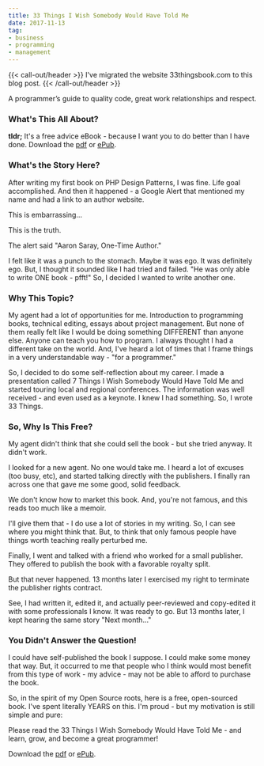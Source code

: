 ```yaml
---
title: 33 Things I Wish Somebody Would Have Told Me
date: 2017-11-13
tag:
- business
- programming
- management
---
```

{{< call-out/header >}}
I've migrated the website 33thingsbook.com to this blog post.
{{< /call-out/header >}}

A programmer’s guide to quality code, great work relationships and respect.

<!--more-->

### What's This All About?
**tldr;** It's a free advice eBook - because I want you to do better than I have done.  Download the [pdf](/uploads/2017/33%20Things%20I%20Wish%20Somebody%20Would%20Have%20Told%20Me.pdf) or [ePub](/uploads/2017/33%20Things%20I%20Wish%20Somebody%20Would%20Have%20Told%20Me.epub).

### What's the Story Here?

After writing my first book on PHP Design Patterns, I was fine. Life goal accomplished. And then it happened - a Google Alert that mentioned my name and had a link to an author website.

This is embarrassing...

This is the truth.

The alert said "Aaron Saray, One-Time Author."

I felt like it was a punch to the stomach. Maybe it was ego. It was definitely ego. But, I thought it sounded like I had tried and failed. "He was only able to write ONE book - pfft!" So, I decided I wanted to write another one.

### Why This Topic?

My agent had a lot of opportunities for me. Introduction to programming books, technical editing, essays about project management. But none of them really felt like I would be doing something DIFFERENT than anyone else. Anyone can teach you how to program. I always thought I had a different take on the world. And, I've heard a lot of times that I frame things in a very understandable way - "for a programmer."

So, I decided to do some self-reflection about my career. I made a presentation called 7 Things I Wish Somebody Would Have Told Me and started touring local and regional conferences. The information was well received - and even used as a keynote. I knew I had something. So, I wrote 33 Things.

### So, Why Is This Free?

My agent didn't think that she could sell the book - but she tried anyway. It didn't work.

I looked for a new agent. No one would take me. I heard a lot of excuses (too busy, etc), and started talking directly with the publishers. I finally ran across one that gave me some good, solid feedback.

We don't know how to market this book. And, you're not famous, and this reads too much like a memoir.

I'll give them that - I do use a lot of stories in my writing. So, I can see where you might think that. But, to think that only famous people have things worth teaching really perturbed me.

Finally, I went and talked with a friend who worked for a small publisher. They offered to publish the book with a favorable royalty split.

But that never happened. 13 months later I exercised my right to terminate the publisher rights contract.

See, I had written it, edited it, and actually peer-reviewed and copy-edited it with some professionals I know. It was ready to go. But 13 months later, I kept hearing the same story "Next month..."

### You Didn't Answer the Question!

I could have self-published the book I suppose. I could make some money that way. But, it occurred to me that people who I think would most benefit from this type of work - my advice - may not be able to afford to purchase the book.

So, in the spirit of my Open Source roots, here is a free, open-sourced book. I've spent literally YEARS on this. I'm proud - but my motivation is still simple and pure:

Please read the 33 Things I Wish Somebody Would Have Told Me - and learn, grow, and become a great programmer!

Download the [pdf](/uploads/2017/33%20Things%20I%20Wish%20Somebody%20Would%20Have%20Told%20Me.pdf) or [ePub](/uploads/2017/33%20Things%20I%20Wish%20Somebody%20Would%20Have%20Told%20Me.epub).